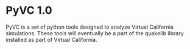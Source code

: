 PyVC 1.0
========

PyVC is a set of python tools designed to analyze Virtual California 
simulations. These tools will eventually be a part of the quakelib library 
installed as part of Virtual California.
